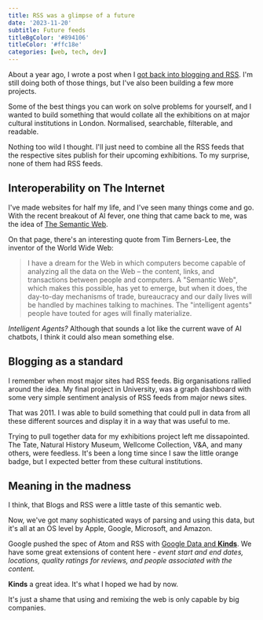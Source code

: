 ```yaml
---
title: RSS was a glimpse of a future
date: '2023-11-20'
subtitle: Future feeds
titleBgColor: '#894106'
titleColor: '#ffc18e'
categories: [web, tech, dev]
---
```


About a year ago, I wrote a post when I [got back into blogging and RSS](https://www.tommyp.org/blog/once-more-with-feeling). I'm still doing both of those things, but I've also been building a few more projects.

Some of the best things you can work on solve problems for yourself, and I wanted to build something that would collate all the exhibitions on at major cultural institutions in London. Normalised, searchable, filterable, and readable.

Nothing too wild I thought. I'll just need to combine all the RSS feeds that the respective sites publish for their upcoming exhibitions. To my surprise, none of them had RSS feeds.

## Interoperability on The Internet

I've made websites for half my life, and I've seen many things come and go. With the recent breakout of AI fever, one thing that came back to me, was the idea of [The Semantic Web](https://en.wikipedia.org/wiki/Semantic_Web).

On that page, there's an interesting quote from Tim Berners-Lee, the inventor of the World Wide Web:

> I have a dream for the Web in which computers become capable of analyzing all the data on the Web – the content, links, and transactions between people and computers. A "Semantic Web", which makes this possible, has yet to emerge, but when it does, the day-to-day mechanisms of trade, bureaucracy and our daily lives will be handled by machines talking to machines. The "intelligent agents" people have touted for ages will finally materialize.

_Intelligent Agents?_ Although that sounds a lot like the current wave of AI chatbots, I think it could also mean something else.

## Blogging as a standard

I remember when most major sites had RSS feeds. Big organisations rallied around the idea. My final project in University, was a graph dashboard with some very simple sentiment analysis of RSS feeds from major news sites.

That was 2011. I was able to build something that could pull in data from all these different sources and display it in a way that was useful to me.

Trying to pull together data for my exhibitions project left me dissapointed. The Tate, Natural History Museum, Wellcome Collection, V&A, and many others, were feedless. It's been a long time since I saw the little orange badge, but I expected better from these cultural institutions.

## Meaning in the madness

I think, that Blogs and RSS were a little taste of this semantic web.

Now, we've got many sophisticated ways of parsing and using this data, but it's all at an OS level by Apple, Google, Microsoft, and Amazon.

Google pushed the spec of Atom and RSS with [Google Data and __Kinds__](https://developers.google.com/gdata/docs/1.0/elements). We have some great extensions of content here - _event start and end dates, locations, quality ratings for reviews, and people associated with the content._

__Kinds__ a great idea. It's what I hoped we had by now.

It's just a shame that using and remixing the web is only capable by big companies.
